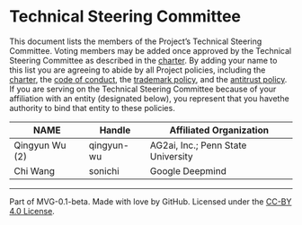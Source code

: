 # Technical Steering Committee

This document lists the members of the Project’s Technical Steering Committee. Voting members may be added once approved by the Technical Steering Committee as described in the [charter](README.md). By adding your name to this list you are agreeing to abide by all Project policies, including the [charter](./README.md), the [code of conduct](./CODE-OF-CONDUCT.md), the [trademark policy](./TRADEMARKS.md), and the [antitrust policy](./ANTITRUST.md). If you are serving on the Technical Steering Committee because of your affiliation with an entity (designated below), you represent that you havethe  authority to bind that entity to these policies.

| **NAME** | **Handle** | **Affiliated Organization** |
| --- | --- | --- |
| Qingyun Wu (2) | qingyun-wu | AG2ai, Inc.; Penn State University |
| Chi Wang | sonichi | Google Deepmind |



---
Part of MVG-0.1-beta.
Made with love by GitHub. Licensed under the [CC-BY 4.0 License](https://creativecommons.org/licenses/by-sa/4.0/).
